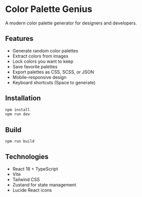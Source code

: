# Color Palette Genius

A modern color palette generator for designers and developers.

## Features

- Generate random color palettes
- Extract colors from images
- Lock colors you want to keep
- Save favorite palettes
- Export palettes as CSS, SCSS, or JSON
- Mobile-responsive design
- Keyboard shortcuts (Space to generate)

## Installation

```bash
npm install
npm run dev
```

## Build

```bash
npm run build
```

## Technologies

- React 18 + TypeScript
- Vite
- Tailwind CSS
- Zustand for state management
- Lucide React icons